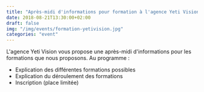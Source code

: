 ```yaml
---
title: "Après-midi d'informations pour formation à l'agence Yeti Vision"
date: 2018-08-21T13:30:00+02:00
draft: false
img: "/img/events/formation-yetivision.jpg"
categories: "event"
---
```


L'agence Yeti Vision vous propose une après-midi d'informations pour les formations que nous proposons.
Au programme :
- Explication des différentes formations possibles
- Explication du déroulement des formations
- Inscription (place limitée)

